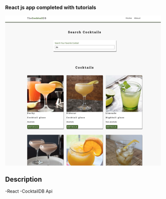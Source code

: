 ### React js app completed with tutorials

![screen shot](./sc1.png)

## Description

-React
-CocktailDB Api
